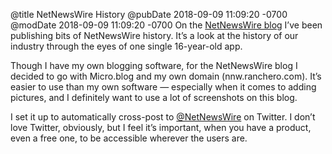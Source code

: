 @title NetNewsWire History
@pubDate 2018-09-09 11:09:20 -0700
@modDate 2018-09-09 11:09:20 -0700
On the [NetNewsWire blog](https://nnw.ranchero.com/) I’ve been publishing bits of NetNewsWire history. It’s a look at the history of our industry through the eyes of one single 16-year-old app.

Though I have my own blogging software, for the NetNewsWire blog I decided to go with Micro.blog and my own domain (nnw.ranchero.com). It’s easier to use than my own software — especially when it comes to adding pictures, and I definitely want to use a lot of screenshots on this blog.

I set it up to automatically cross-post to [@NetNewsWire](https://twitter.com/netnewswire) on Twitter. I don’t love Twitter, obviously, but I feel it’s important, when you have a product, even a free one, to be accessible wherever the users are.
